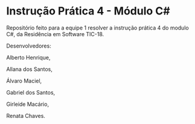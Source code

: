 # Instrução Prática 4 - Módulo C#

Repositório feito para a equipe 1 resolver a instrução prática 4 do modulo C#, da Residência em Software TIC-18.

Desenvolvedores:

Alberto Henrique,

Allana dos Santos,

Álvaro Maciel,

Gabriel dos Santos,

Girleide Macário,

Renata Chaves.
